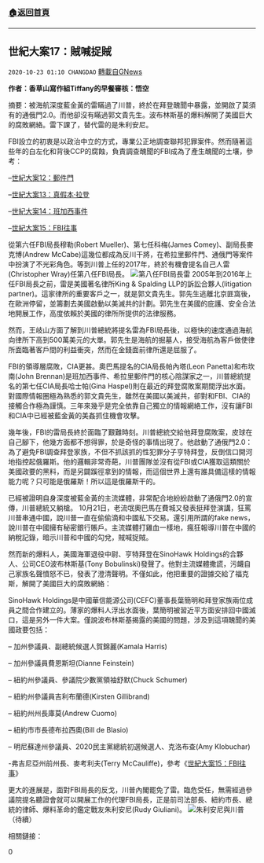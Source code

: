###  [:house:返回首頁](https://github.com/ourhimalayas/txt)
---

## 世紀大案17：賊喊捉賊
`2020-10-23 01:10 CHANGDAO` [轉載自GNews](https://gnews.org/zh-hant/441651/)

**作者：香草山寫作組Tiffany的早餐審核：悟空**

摘要：被海航深度藍金黃的雷瞞過了川普，終於在拜登醜聞中暴露，並開啟了莫須有的通俄門2.0。而他卻沒有瞞過郭文貴先生。波布林斯基的爆料解開了美國巨大的腐敗網絡。雷下課了，替代雷的是朱利安尼。

FBI設立的初衷是以政治中立的方式，專業公正地調查聯邦犯罪案件。然而隨著這些年的白左化和背後CCP的腐蝕，負責調查醜聞的FBI成為了產生醜聞的土壤，參考：

–[世紀大案12：郵件門](https://gnews.org/zh-hans/415418/)

–[世紀大案13：真假本·拉登](https://gnews.org/zh-hans/424956/)

–[世紀大案14：班加西事件](https://gnews.org/zh-hans/426275/)

–[世紀大案15：FBI往事](https://gnews.org/zh-hans/432315/)

從第六任FBI局長穆勒(Robert Mueller)、第七任科梅(James Comey)、副局長麥克博(Andrew McCabe)這幾位都成為反川干將，在希拉里郵件門、通俄門等案件中扮演了不光彩角色。等到川普上任的2017年，終於有機會提名自己人雷(Christopher Wray)任第八任FBI局長。
![]()![](https://gnews-media-offload.s3.amazonaws.com/wp-content/uploads/2020/10/22231239/720px-Chris_Wray_official_photo.jpg)第八任FBI局長雷
2005年到2016年上任FBI局長之前，雷是美國著名律所King & Spalding LLP的訴訟合夥人(litigation partner)。這家律所的重要客戶之一，就是郭文貴先生。郭先生逃離北京匪窩後，在歐洲停留，並籌劃去美國啟動以美滅共的計劃。郭先生在美國的庇護、安全合法地開展工作，高度依賴於美國的律所所提供的法律服務。

然而，王岐山方面了解到川普總統將提名雷為FBI局長後，以極快的速度通過海航向律所下高到500萬美元的大單。郭先生是海航的掘墓人，接受海航為客戶做使律所面臨著客戶間的利益衝突，然而在金錢面前律所還是屈服了。

FBI的領導層腐敗，CIA更甚。奧巴馬提名的CIA局長帕內塔(Leon Panetta)和布坎南(John Brennan)是班加西事件、希拉里郵件門的核心陰謀家之一，川普總統提名的第七任CIA局長哈士帕(Gina Haspel)則在最近的拜登腐敗案期間浮出水面。對國際情報圈極為熟悉的郭文貴先生，雖然在美國以美滅共，卻對和FBI、CIA的接觸合作極為謹慎。三年來幾乎是完全依靠自己獨立的情報網絡工作，沒有讓FBI和CIA中已經被藍金黃的美姦抓住機會攻擊。

幾年後，FBI的雷局長終於面臨了艱難時刻。川普總統交給他拜登腐敗案，皮球在自己腳下，他幾方面都不想得罪，於是奇怪的事情出現了。他啟動了通俄門2.0：為了避免FBI調查拜登家族，不但不抓該抓的性犯罪分子亨特拜登，反倒信口開河地指控起俄羅斯。他的邏輯非常奇葩，川普團隊並沒有從FBI或CIA獲取這類關於美國政要的黑料，而是另闢蹊徑拿到的情報，而這個世界上還有誰具備這樣的情報能力呢？只可能是俄羅斯！所以這是俄羅斯干的。

已經被證明自身深度被藍金黃的主流媒體，非常配合地紛紛啟動了通俄門2.0的宣傳，川普總統又躺槍。 10月21日，老流氓奧巴馬在費城又發表挺拜登演講，狂罵川普串通中國，說川普一直在偷偷滴和中國私下交易。還引用所謂的fake news，說川普在中國擁有秘密銀行賬戶。主流媒體打雞血一樣地，瘋狂報導川普在中國的納稅記錄，暗示川普和中國的勾兌，賊喊捉賊。

然而新的爆料人，美國海軍退役中尉、亨特拜登在SinoHawk Holdings的合夥人、公司CEO波布林斯基(Tony Bobulinski)發聲了。他對主流媒體撒謊，污衊自己家族名聲憤怒不已，發表了澄清聲明。不僅如此，他把重要的證據交給了福克斯，解開了美國巨大的腐敗網絡：

SinoHawk Holdings是中國華信能源公司(CEFC)董事長葉簡明和拜登家族兩位成員之間合作建立的。薄家的爆料人浮出水面後，葉簡明被習近平方面安排回中國滅口，這是另外一件大案。僅說波布林斯基揭露的美國的問題，涉及到這項醜聞的美國政要包括：

– 加州參議員、副總統候選人賀錦麗(Kamala Harris)

– 加州參議員費恩斯坦(Dianne Feinstein)

– 紐約州參議員、參議院少數黨領袖舒默(Chuck Schumer)

– 紐約州參議員吉利布蘭德(Kirsten Gillibrand)

– 紐約州州長庫莫(Andrew Cuomo)

– 紐約市市長德布拉西奧(Bill de Blasio)

– 明尼蘇達州參議員、2020民主黨總統初選候選人、克洛布查(Amy Klobuchar)

-弗吉尼亞州前州長、麥考利夫(Terry McCauliffe)，參考《[世紀大案15：FBI往事](https://gnews.org/zh-hans/432315/)》

更大的進展是，面對FBI局長的反戈，川普內閣罷免了雷。臨危受任，無需經過參議院提名聽證會就可以開展工作的代理FBI局長，正是前司法部長、紐約市長、總統的律師、爆料革命的鑑定戰友朱利安尼(Rudy Giuliani)。
![]()![](https://gnews-media-offload.s3.amazonaws.com/wp-content/uploads/2020/10/22230143/TrumpGiuliani-e1526498021903-2.jpg)朱利安尼與川普
（待續）



相關鏈接：



0
